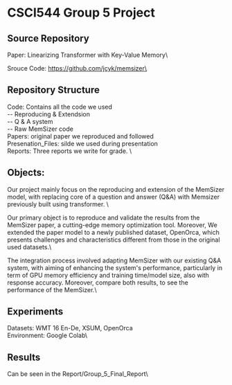 # CSCI544 Group 5 Project

## Source Repository
Paper: Linearizing Transformer with Key-Value Memory\

Srouce Code: https://github.com/jcyk/memsizer\

## Repository Structure
Code: Contains all the code we used \
    -- Reproducing & Extendsion \
    -- Q & A system \
    -- Raw MemSizer code \
Papers: original paper we reproduced and followed \
Presenation_Files: silde we used during presentation \
Reports: Three reports we write for grade. \


## Objects:
Our project mainly focus on the reproducing and extension of the MemSizer model, with  replacing core of a question and answer (Q&A) with Memsizer previously built using transformer. \

Our primary object is to reproduce and validate the results from the MemSizer paper, a cutting-edge memory optimization tool. Moreover, We extended the paper model to a newly published dataset, OpenOrca, which presents challenges and characteristics different from those in the original used datasets.\ 

The integration process involved adapting MemSizer with our existing Q&A system, with aiming of enhancing the system's performance, particularly in term of GPU memory efficiency and training time/model size, also with response accuracy. Moreover, compare both results, to see the performance of the MemSizer.\

## Experiments
Datasets: WMT 16 En-De, XSUM, OpenOrca\
Environment: Google Colab\

## Results
Can be seen in the Report/Group_5_Final_Report\

